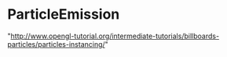 # ParticleEmission

"http://www.opengl-tutorial.org/intermediate-tutorials/billboards-particles/particles-instancing/"  
